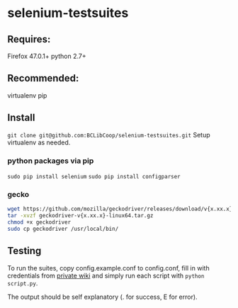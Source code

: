 # selenium-testsuites
## Requires:
Firefox 47.0.1+
python 2.7+

## Recommended:
virtualenv
pip

## Install
`git clone git@github.com:BCLibCoop/selenium-testsuites.git`
Setup virtualenv as needed.

### python packages via pip
`sudo pip install selenium`
`sudo pip install configparser`

### gecko
```bash
wget https://github.com/mozilla/geckodriver/releases/download/v{x.xx.x}/geckodriver-v{x.xx.x}-linux64.tar.gz
tar -xvzf geckodriver-v{x.xx.x}-linux64.tar.gz
chmod +x geckodriver
sudo cp geckodriver /usr/local/bin/
```

## Testing
To run the suites, copy config.example.conf to config.conf, fill in with credentials from [private wiki](https://wiki.libraries.coop/doku.php?id=coopweb:automating-regression-testing:credentials) and simply run each script with `python script.py`. 

The output should be self explanatory (. for success, E for error).
